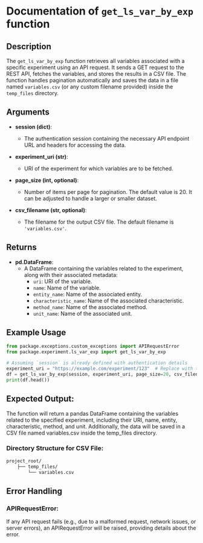 # Documentation of `get_ls_var_by_exp` function

## Description

The `get_ls_var_by_exp` function retrieves all variables associated with a specific experiment using an API request. It sends a GET request to the REST API, fetches the variables, and stores the results in a CSV file. The function handles pagination automatically and saves the data in a file named `variables.csv` (or any custom filename provided) inside the `temp_files` directory.

## Arguments

- **session (dict)**:  
  - The authentication session containing the necessary API endpoint URL and headers for accessing the data.

- **experiment_uri (str)**:  
  - URI of the experiment for which variables are to be fetched.

- **page_size (int, optional)**:  
  - Number of items per page for pagination. The default value is 20. It can be adjusted to handle a larger or smaller dataset.

- **csv_filename (str, optional)**:  
  - The filename for the output CSV file. The default filename is `'variables.csv'`.

## Returns

- **pd.DataFrame**:  
  - A DataFrame containing the variables related to the experiment, along with their associated metadata:
    - `uri`: URI of the variable.
    - `name`: Name of the variable.
    - `entity_name`: Name of the associated entity.
    - `characteristic_name`: Name of the associated characteristic.
    - `method_name`: Name of the associated method.
    - `unit_name`: Name of the associated unit.

## Example Usage

```python
from package.exceptions.custom_exceptions import APIRequestError
from package.experiment.ls_var_exp import get_ls_var_by_exp

# Assuming `session` is already defined with authentication details
experiment_uri = "https://example.com/experiment/123"  # Replace with the actual experiment URI
df = get_ls_var_by_exp(session, experiment_uri, page_size=20, csv_filename='variables.csv')
print(df.head())
```
## Expected Output:
The function will return a pandas DataFrame containing the variables related to the specified experiment, including their URI, name, entity, characteristic, method, and unit. Additionally, the data will be saved in a CSV file named variables.csv inside the temp_files directory.

### Directory Structure for CSV File:
```txt
project_root/
    ├── temp_files/
        └── variables.csv
```

## Error Handling
### APIRequestError:
If any API request fails (e.g., due to a malformed request, network issues, or server errors), an APIRequestError will be raised, providing details about the error.